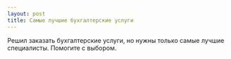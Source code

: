```yaml
---
layout: post 
title: Самые лучшие бухгалтерские услуги 
--- 
```

Решил заказать бухгалтерские услуги, но нужны только самые лучшие специалисты. Помогите с выбором.
